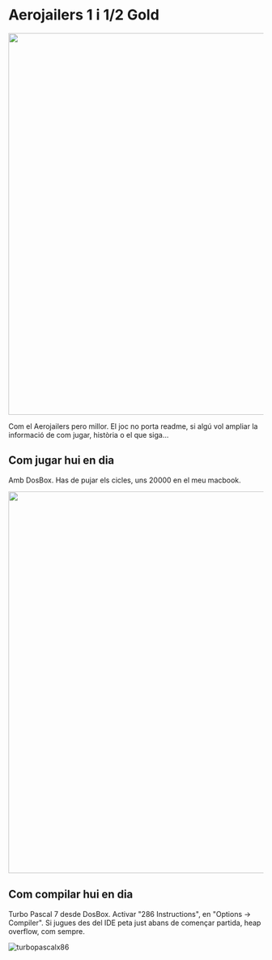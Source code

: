 # Aerojailers 1 i 1/2 Gold

<img width="752" src="https://user-images.githubusercontent.com/110221325/184382421-00342c34-481a-4e0b-8f62-295e996c8709.png">

Com el Aerojailers pero millor. El joc no porta readme, si algú vol ampliar la informació de com jugar, història o el que siga...

## Com jugar hui en dia

Amb DosBox. Has de pujar els cicles, uns 20000 en el meu macbook.

<img width="752" src="https://user-images.githubusercontent.com/110221325/184382534-ae2ff2b0-08e1-4676-8448-b789d35f7834.png">

## Com compilar hui en dia

Turbo Pascal 7 desde DosBox. Activar "286 Instructions", en "Options -> Compiler". Si jugues des del IDE peta just abans de començar partida, heap overflow, com sempre.

![turbopascalx86](https://user-images.githubusercontent.com/110221325/181739514-656e6aa9-eda0-4f85-b6a5-43e1558f080a.png)
